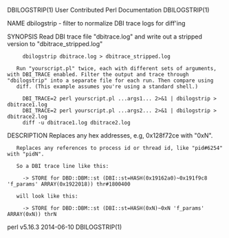 DBILOGSTRIP(1)                                                                       User Contributed Perl Documentation                                                                       DBILOGSTRIP(1)



NAME
       dbilogstrip - filter to normalize DBI trace logs for diff'ing

SYNOPSIS
       Read DBI trace file "dbitrace.log" and write out a stripped version to "dbitrace_stripped.log"

         dbilogstrip dbitrace.log > dbitrace_stripped.log

       Run "yourscript.pl" twice, each with different sets of arguments, with DBI_TRACE enabled. Filter the output and trace through "dbilogstrip" into a separate file for each run. Then compare using
       diff. (This example assumes you're using a standard shell.)

         DBI_TRACE=2 perl yourscript.pl ...args1... 2>&1 | dbilogstrip > dbitrace1.log
         DBI_TRACE=2 perl yourscript.pl ...args2... 2>&1 | dbilogstrip > dbitrace2.log
         diff -u dbitrace1.log dbitrace2.log

DESCRIPTION
       Replaces any hex addresses, e.g, 0x128f72ce with "0xN".

       Replaces any references to process id or thread id, like "pid#6254" with "pidN".

       So a DBI trace line like this:

         -> STORE for DBD::DBM::st (DBI::st=HASH(0x19162a0)~0x191f9c8 'f_params' ARRAY(0x1922018)) thr#1800400

       will look like this:

         -> STORE for DBD::DBM::st (DBI::st=HASH(0xN)~0xN 'f_params' ARRAY(0xN)) thrN



perl v5.16.3                                                                                      2014-06-10                                                                                   DBILOGSTRIP(1)
